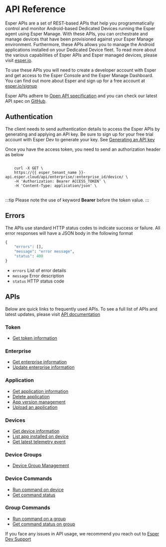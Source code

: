# API Reference

Esper APIs are a set of REST-based APIs that help you programmatically control and monitor Android-based Dedicated Devices running the Esper agent using Esper Manage. With these APIs, you can orchestrate and manage devices that have been provisioned against your Esper Manage environment. Furthermore, these APIs allows you to manage the Android applications installed on your Dedicated Device fleet. To read more about the various capabilities of Esper APIs and Esper managed devices, please visit [esper.io](https://esper.io).

To use these APIs you will need to create a developer account with Esper and get access to the Esper Console and the Esper Manage Dashboard. You can find out more about Esper and sign up for a free account at [esper.io/signup](https://esper.io/signup)

Esper APIs adhere to [Open API specification](https://swagger.io/docs/specification/about/) and you can check our latest API spec on [GitHub](https://github.com/esper-io/esper-api-spec).

## Authentication

The client needs to send authentication details to access the Esper APIs by generating and applying an API key. Be sure to sign up for your free trial account with Esper Dev to generate your key. See [Generating an API key](./module/genapikey.md)

Once you have the access token, you need to send an authorization header as below

<div class="language-sh">
<pre>
<code>
    curl -X GET \
    https://{{ esper_tenant_name }}-api.esper.cloud/api/enterprise/:enterprise_id/device/ \
    -H 'Authorization: Bearer ACCESS_TOKEN' \
    -H 'Content-Type: application/json' \
</code>
</pre>
</div>

:::tip
Please note the use of keyword **Bearer** before the token value.
:::

## Errors

The APIs use standard HTTP status codes to indicate success or failure. All error responses will have a JSON body in the following format

```python
{
    "errors": [],
    "message": "error message",
    "status": 400
}
```

- `errors` List of error details
- `message` Error description
- `status` HTTP status code

## APIs

Below are quick links to frequently used APIs. To see a full list of APIs and latest updates, please visit [API documentation](https://api.esper.io)

### Token

- [Get token information](https://api.esper.io/#tag/Token)

### Enterprise

- [Get enterprise information](https://api.esper.io/#tag/Enterprise)
- [Update enterprise information](https://api.esper.io/#operation/partialUpdateEnterprise)

### Application

- [Get application information](https://api.esper.io/#tag/Application)
- [Delete application](https://api.esper.io/#operation/deleteApplication)
- [App version management](https://api.esper.io/#operation/getAppVersions)
- [Upload an application](https://api.esper.io/#operation/upload)

### Devices

- [Get device information](https://api.esper.io/#tag/Device)
- [List app installed on device](https://api.esper.io/#operation/getAppInstalls)
- [Get latest telemetry event](https://api.esper.io/#operation/getDeviceEvent)

### Device Groups

- [Device Group Management](https://api.esper.io/#tag/Device-Group)

### Device Commands

- [Run command on device](https://api.esper.io/#operation/runCommand)
- [Get command status](https://api.esper.io/#operation/getCommand)

### Group Commands

- [Run command on a group](https://api.esper.io/#operation/runGroupCommand)
- [Get command status on group](https://api.esper.io/#operation/getGroupCommand)

If you face any issues in API usage, we recommend you reach out to [Esper Dev Support](./support.md)
